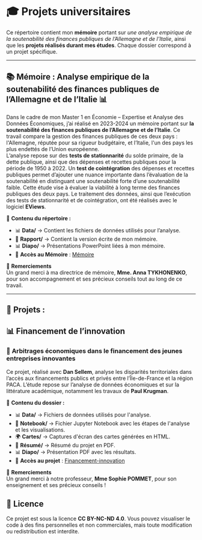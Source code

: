 # 🎓 **Projets universitaires**

Ce répertoire contient mon **mémoire** portant sur *une analyse empirique de la soutenabilité des finances publiques de l’Allemagne et de l’Italie*, ainsi que les **projets réalisés durant mes études**. Chaque dossier correspond à un projet spécifique.

---

## 📚 **Mémoire : Analyse empirique de la soutenabilité des finances publiques de l’Allemagne et de l’Italie** 📊

Dans le cadre de mon Master 1 en Économie – Expertise et Analyse des Données Économiques, j’ai réalisé en 2023-2024 un mémoire portant sur **la soutenabilité des finances publiques de l’Allemagne et de l’Italie**. Ce travail compare la gestion des finances publiques de ces deux pays : l'Allemagne, réputée pour sa rigueur budgétaire, et l’Italie, l'un des pays les plus endettés de l’Union européenne.  
L’analyse repose sur des **tests de stationnarité** du solde primaire, de la dette publique, ainsi que des dépenses et recettes publiques pour la période de 1950 à 2022. Un **test de cointégration** des dépenses et recettes publiques permet d’ajouter une nuance importante dans l’évaluation de la soutenabilité en distinguant une soutenabilité forte d’une soutenabilité faible. Cette étude vise à évaluer la viabilité à long terme des finances publiques des deux pays. Le traitement des données, ainsi que l’exécution des tests de stationnarité et de cointégration, ont été réalisés avec le logiciel **EViews**.

📂 **Contenu du répertoire :**  
- 📊 **Data/** → Contient les fichiers de données utilisés pour l’analyse.  
- 📑 **Rapport/** → Contient la version écrite de mon mémoire.  
- 📊 **Diapo/** → Présentations PowerPoint liées à mon mémoire.  
- 🔗 **Accès au Mémoire** : [Mémoire](https://github.com/ValentinGarreau/Projets-universitaires/tree/main/M%C3%A9moire)

🙏 **Remerciements**  
Un grand merci à ma directrice de mémoire, **Mme. Anna TYKHONENKO**, pour son accompagnement et ses précieux conseils tout au long de ce travail.

---
## 📝 **Projets :**

## 📊 **Financement de l’innovation**

### 📌 **Arbitrages économiques dans le financement des jeunes entreprises innovantes**

Ce projet, réalisé avec **Dan Sellem**, analyse les disparités territoriales dans l’accès aux financements publics et privés entre l’Île-de-France et la région PACA. L’étude repose sur l’analyse de données économiques et sur la littérature académique, notamment les travaux de **Paul Krugman**.

📂 **Contenu du dossier :**

- 📊 **Data/** → Fichiers de données utilisés pour l'analyse.  
- 📑 **Notebook/** → Fichier Jupyter Notebook avec les étapes de l'analyse et les visualisations.  
- 🌍 **Cartes/** → Captures d'écran des cartes générées en HTML.  
- 📄 **Résumé/** → Résumé du projet en PDF.  
- 📊 **Diapo/** → Présentation PDF avec les résultats.  
- 🔗 **Accès au projet** : [Financement-innovation](https://github.com/ValentinGarreau/Projets-universitaires/tree/main/Financement-innovation)

🙏 **Remerciements**  
Un grand merci à notre professeur, **Mme Sophie POMMET**, pour son enseignement et ses précieux conseils !

## 📜 **Licence**  
Ce projet est sous la licence **CC BY-NC-ND 4.0**. Vous pouvez visualiser le code à des fins personnelles et non commerciales, mais toute modification ou redistribution est interdite.
